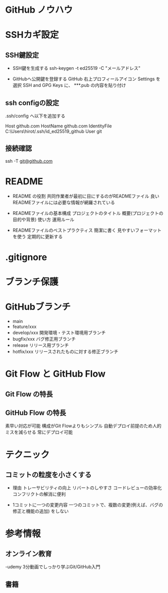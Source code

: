 # GitHub ノウハウ

# SSHカギ設定

## SSH鍵設定

- SSH鍵を生成する
ssh-keygen -t ed25519 -C "メールアドレス"

- GitHubへ公開鍵を登録する
GitHub 右上プロフィールアイコン Settings を選択
SSH and GPG Keys に、 ***.pub の内容を貼り付け



## ssh configの設定

.ssh/config   へ以下を追加する

Host github.com
	HostName github.com
	IdentityFile C:\Users\hirot/.ssh/id_ed25519_github
	User git


## 接続確認
ssh -T git@github.com




# README

- README の役割
共同作業者が最初に目にするのがREADMEファイル 
良いREADMEファイルには必要な情報が網羅されている 

- READMEファイルの基本構成
プロジェクトのタイトル 
概要(プロジェクトの目的や背景)
使い方
運用ルール

- READMEファイルのベストプラクティス
簡潔に書く
見やすいフォーマットを使う
定期的に更新する

# .gitignore


# ブランチ保護

# GitHubブランチ

- main
- feature/xxx
- develop/xxx   開発環境・テスト環境用ブランチ
- bugfix/xxx    バグ修正用ブランチ
- release       リリース用ブランチ
- hotfix/xxx    リリースされたものに対する修正ブランチ

# Git Flow と GitHub Flow

## Git Flow の特長


## GitHub Flow の特長
素早い対応が可能
構成がGit Flowよりもシンプル
自動デプロイ前提のため人的ミスを減らせる
常にデプロイ可能



# テクニック

## コミットの粒度を小さくする
- 理由
トレーサビリティの向上
リバートのしやすさ
コードレビューの効率化
コンフリクトの解消に便利

- 1コミットに一つの変更内容
一つのコミットで、複数の変更(例えば、バグの修正と機能の追加) をしない


# 参考情報

## オンライン教育
-udemy	3分動画でしっかり学ぶGit/GitHub入門

## 書籍
